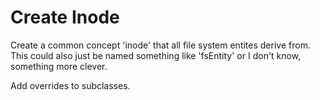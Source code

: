 # Create Inode

Create a common concept 'inode' that all file system entites derive from.  This could also just be named something like 'fsEntity' or I don't know, something more clever.

Add overrides to subclasses.
